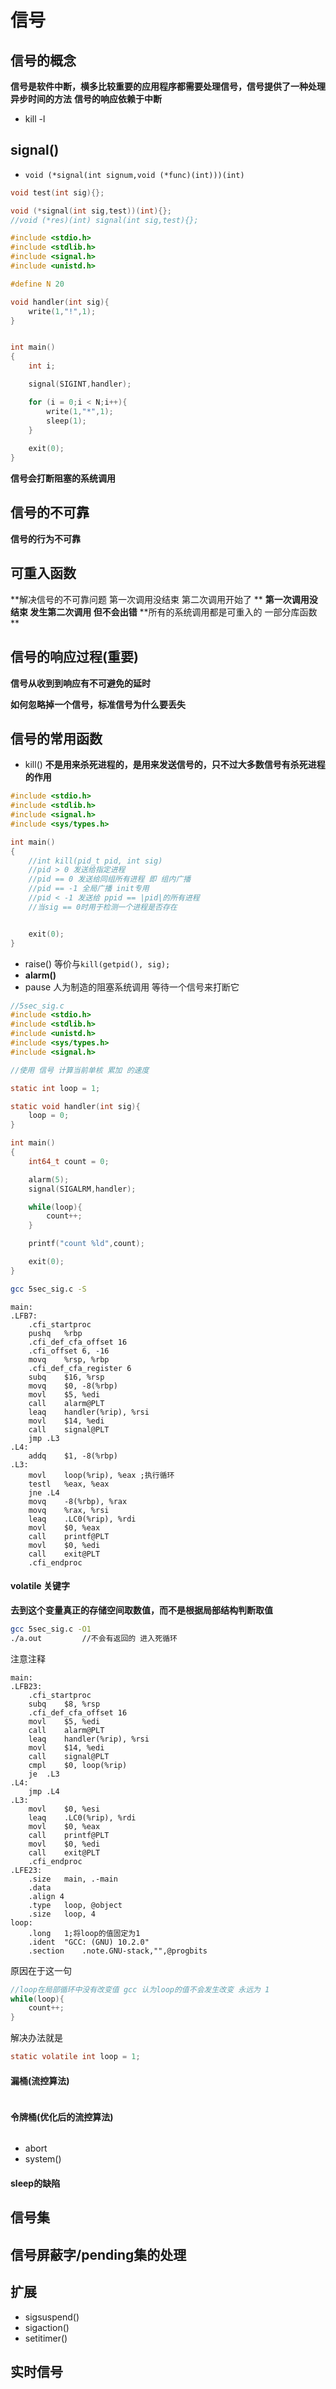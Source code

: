 # 信号

## 信号的概念
**信号是软件中断，横多比较重要的应用程序都需要处理信号，信号提供了一种处理异步时间的方法**
**信号的响应依赖于中断**
- kill -l
## signal()
- `void (*signal(int signum,void (*func)(int)))(int)`

~~~ c
void test(int sig){};

void (*signal(int sig,test))(int){};
//void (*res)(int) signal(int sig,test){};

~~~

~~~ c
#include <stdio.h>
#include <stdlib.h>
#include <signal.h>
#include <unistd.h>

#define N 20

void handler(int sig){
    write(1,"!",1);
}


int main()
{
    int i;

    signal(SIGINT,handler);

    for (i = 0;i < N;i++){
        write(1,"*",1);
        sleep(1);
    }
    
    exit(0);
}
~~~


**信号会打断阻塞的系统调用**

## 信号的不可靠
**信号的行为不可靠**

## 可重入函数
**解决信号的不可靠问题 第一次调用没结束 第二次调用开始了 **
**第一次调用没结束 发生第二次调用 但不会出错**
**所有的系统调用都是可重入的 一部分库函数 **
## 信号的响应过程(重要)
**信号从收到到响应有不可避免的延时**

**如何忽略掉一个信号，标准信号为什么要丢失**

## 信号的常用函数
- kill() **不是用来杀死进程的，是用来发送信号的，只不过大多数信号有杀死进程的作用**

~~~ c
#include <stdio.h>
#include <stdlib.h>
#include <signal.h>
#include <sys/types.h>

int main()
{
    //int kill(pid_t pid, int sig)
    //pid > 0 发送给指定进程
    //pid == 0 发送给同组所有进程 即 组内广播
    //pid == -1 全局广播 init专用
    //pid < -1 发送给 ppid == |pid|的所有进程
    //当sig == 0时用于检测一个进程是否存在


    exit(0);
}
~~~

- raise() 等价与`kill(getpid(), sig);`
- **alarm()**
- pause 人为制造的阻塞系统调用 等待一个信号来打断它

~~~ c
//5sec_sig.c
#include <stdio.h>
#include <stdlib.h>
#include <unistd.h>
#include <sys/types.h>
#include <signal.h>

//使用 信号 计算当前单核 累加 的速度

static int loop = 1;

static void handler(int sig){
    loop = 0;
}

int main()
{
    int64_t count = 0;

    alarm(5);
    signal(SIGALRM,handler);

    while(loop){
        count++;
    }

    printf("count %ld",count);

    exit(0);
}

~~~

~~~ bash
gcc 5sec_sig.c -S
~~~

~~~ x86asm
main:
.LFB7:
	.cfi_startproc
	pushq	%rbp
	.cfi_def_cfa_offset 16
	.cfi_offset 6, -16
	movq	%rsp, %rbp
	.cfi_def_cfa_register 6
	subq	$16, %rsp
	movq	$0, -8(%rbp)
	movl	$5, %edi
	call	alarm@PLT
	leaq	handler(%rip), %rsi
	movl	$14, %edi
	call	signal@PLT
	jmp	.L3
.L4:
	addq	$1, -8(%rbp)
.L3:
	movl	loop(%rip), %eax ;执行循环
	testl	%eax, %eax
	jne	.L4
	movq	-8(%rbp), %rax
	movq	%rax, %rsi
	leaq	.LC0(%rip), %rdi
	movl	$0, %eax
	call	printf@PLT
	movl	$0, %edi
	call	exit@PLT
	.cfi_endproc
~~~


#### volatile 关键字
**去到这个变量真正的存储空间取数值，而不是根据局部结构判断取值**

~~~ bash
gcc 5sec_sig.c -O1
./a.out         //不会有返回的 进入死循环

~~~

注意注释
~~~ x86asm
main:
.LFB23:
	.cfi_startproc
	subq	$8, %rsp
	.cfi_def_cfa_offset 16
	movl	$5, %edi
	call	alarm@PLT
	leaq	handler(%rip), %rsi
	movl	$14, %edi
	call	signal@PLT
	cmpl	$0, loop(%rip)
	je	.L3
.L4:
	jmp	.L4
.L3:
	movl	$0, %esi
	leaq	.LC0(%rip), %rdi
	movl	$0, %eax
	call	printf@PLT
	movl	$0, %edi
	call	exit@PLT
	.cfi_endproc
.LFE23:
	.size	main, .-main
	.data
	.align 4
	.type	loop, @object
	.size	loop, 4
loop:
	.long	1;将loop的值固定为1
	.ident	"GCC: (GNU) 10.2.0"
	.section	.note.GNU-stack,"",@progbits
~~~

原因在于这一句
~~~ c
//loop在局部循环中没有改变值 gcc 认为loop的值不会发生改变 永远为 1
while(loop){
    count++;
}
~~~

解决办法就是
~~~ c
static volatile int loop = 1;
~~~

#### 漏桶(流控算法)
~~~ c

~~~

#### 令牌桶(优化后的流控算法)
~~~ c

~~~

- abort
- system()

#### sleep的缺陷

## 信号集

## 信号屏蔽字/pending集的处理


## 扩展
- sigsuspend()
- sigaction()
- setitimer()

## 实时信号
